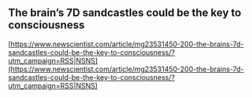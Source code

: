 ## The brain’s 7D sandcastles could be the key to consciousness
  
  [https://www.newscientist.com/article/mg23531450-200-the-brains-7d-sandcastles-could-be-the-key-to-consciousness/?utm_campaign=RSS|NSNS](https://www.newscientist.com/article/mg23531450-200-the-brains-7d-sandcastles-could-be-the-key-to-consciousness/?utm_campaign=RSS|NSNS)